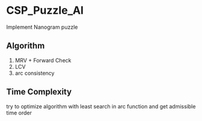 # CSP_Puzzle_AI
Implement Nanogram puzzle 

## Algorithm 
1. MRV + Forward Check
2. LCV
3. arc consistency

## Time Complexity
try to optimize algorithm with least search in arc function and get admissible time order
